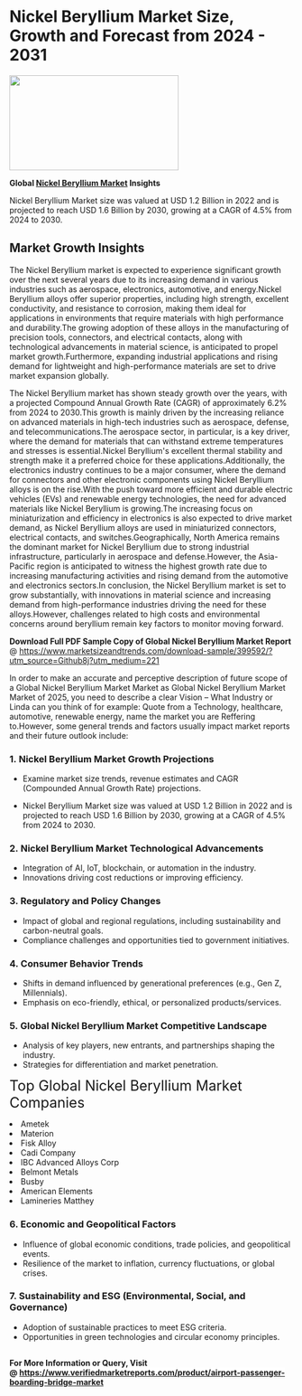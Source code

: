 <H1>Nickel Beryllium Market Size, Growth and Forecast from 2024 - 2031</H1><img class="aligncenter size-medium wp-image-584254" src="https://thirdeyenews.in/wp-content/uploads/2024/09/Global-Market-Research-300x168.jpeg" alt="" width="300" height="168" /><p><strong>Global&nbsp;<a href="https://www.marketsizeandtrends.com/download-sample/399592/?utm_source=Github8j?utm_medium=221">Nickel Beryllium Market</a> Insights</strong></p><p>Nickel Beryllium Market size was valued at USD 1.2 Billion in 2022 and is projected to reach USD 1.6 Billion by 2030, growing at a CAGR of 4.5% from 2024 to 2030.</p><p><h2>Market Growth Insights</h2> <p>The Nickel Beryllium market is expected to experience significant growth over the next several years due to its increasing demand in various industries such as aerospace, electronics, automotive, and energy.Nickel Beryllium alloys offer superior properties, including high strength, excellent conductivity, and resistance to corrosion, making them ideal for applications in environments that require materials with high performance and durability.The growing adoption of these alloys in the manufacturing of precision tools, connectors, and electrical contacts, along with technological advancements in material science, is anticipated to propel market growth.Furthermore, expanding industrial applications and rising demand for lightweight and high-performance materials are set to drive market expansion globally.</p> <p>The Nickel Beryllium market has shown steady growth over the years, with a projected Compound Annual Growth Rate (CAGR) of approximately 6.2% from 2024 to 2030.This growth is mainly driven by the increasing reliance on advanced materials in high-tech industries such as aerospace, defense, and telecommunications.The aerospace sector, in particular, is a key driver, where the demand for materials that can withstand extreme temperatures and stresses is essential.Nickel Beryllium's excellent thermal stability and strength make it a preferred choice for these applications.Additionally, the electronics industry continues to be a major consumer, where the demand for connectors and other electronic components using Nickel Beryllium alloys is on the rise.With the push toward more efficient and durable electric vehicles (EVs) and renewable energy technologies, the need for advanced materials like Nickel Beryllium is growing.The increasing focus on miniaturization and efficiency in electronics is also expected to drive market demand, as Nickel Beryllium alloys are used in miniaturized connectors, electrical contacts, and switches.Geographically, North America remains the dominant market for Nickel Beryllium due to strong industrial infrastructure, particularly in aerospace and defense.However, the Asia-Pacific region is anticipated to witness the highest growth rate due to increasing manufacturing activities and rising demand from the automotive and electronics sectors.In conclusion, the Nickel Beryllium market is set to grow substantially, with innovations in material science and increasing demand from high-performance industries driving the need for these alloys.However, challenges related to high costs and environmental concerns around beryllium remain key factors to monitor moving forward.</p><p><span class=""><strong>Download Full PDF Sample Copy of Global Nickel Beryllium Market Report</strong> @ <a href="https://www.marketsizeandtrends.com/download-sample/399592/?utm_source=Github8j?utm_medium=221" target="_blank">https://www.marketsizeandtrends.com/download-sample/399592/?utm_source=Github8j?utm_medium=221</a></span></p><p>In order to make an accurate and perceptive description of future scope of a Global&nbsp;Nickel Beryllium Market Market as Global&nbsp;Nickel Beryllium Market Market of 2025, you need to describe a clear Vision &ndash; What Industry or Linda can you think of for example: Quote from a Technology, healthcare, automotive, renewable energy, name the market you are Reffering to.However, some general trends and factors usually impact market reports and their future outlook include:</p><h3>1.&nbsp;<strong>Nickel Beryllium Market Growth Projections</strong></h3><ul><li>Examine market size trends, revenue estimates and CAGR (Compounded Annual Growth Rate) projections.</li><li><p>Nickel Beryllium Market size was valued at USD 1.2 Billion in 2022 and is projected to reach USD 1.6 Billion by 2030, growing at a CAGR of 4.5% from 2024 to 2030.</p></li></ul><h3>2.&nbsp;<strong>Nickel Beryllium Market Technological Advancements</strong></h3><ul><li>Integration of AI, IoT, blockchain, or automation in the industry.</li><li>Innovations driving cost reductions or improving efficiency.</li></ul><h3>3.&nbsp;<strong>Regulatory and Policy Changes</strong></h3><ul><li>Impact of global and regional regulations, including sustainability and carbon-neutral goals.</li><li>Compliance challenges and opportunities tied to government initiatives.</li></ul><h3>4.&nbsp;<strong>Consumer Behavior Trends</strong></h3><ul><li>Shifts in demand influenced by generational preferences (e.g., Gen Z, Millennials).</li><li>Emphasis on eco-friendly, ethical, or personalized products/services.</li></ul><h3>5.&nbsp;<strong>Global Nickel Beryllium Market Competitive Landscape</strong></h3><ul><li>Analysis of key players, new entrants, and partnerships shaping the industry.</li><li>Strategies for differentiation and market penetration.</li></ul><p data-pm-slice="1 1 []"><span style="color: inherit; font-family: inherit; font-size: 25px;">Top Global Nickel Beryllium Market Companies</span></p><div class="" data-test-id=""><p><li>Ametek</li><li> Materion</li><li> Fisk Alloy</li><li> Cadi Company</li><li> IBC Advanced Alloys Corp</li><li> Belmont Metals</li><li> Busby</li><li> American Elements</li><li> Lamineries Matthey</li></p></div><h3>6.&nbsp;<strong>Economic and Geopolitical Factors</strong></h3><ul><li>Influence of global economic conditions, trade policies, and geopolitical events.</li><li>Resilience of the market to inflation, currency fluctuations, or global crises.</li></ul><h3>7.&nbsp;<strong>Sustainability and ESG (Environmental, Social, and Governance)</strong></h3><ul><li>Adoption of sustainable practices to meet ESG criteria.</li><li>Opportunities in green technologies and circular economy principles.</li></ul><h2><strong style="font-size: 14px;">For More Information or Query, Visit @&nbsp;</strong><a style="background-color: #ffffff; font-size: 14px;" href="https://www.marketsizeandtrends.com/report/nickel-beryllium-market/" target="_blank">https://www.verifiedmarketreports.com/product/airport-passenger-boarding-bridge-market</a></h2>